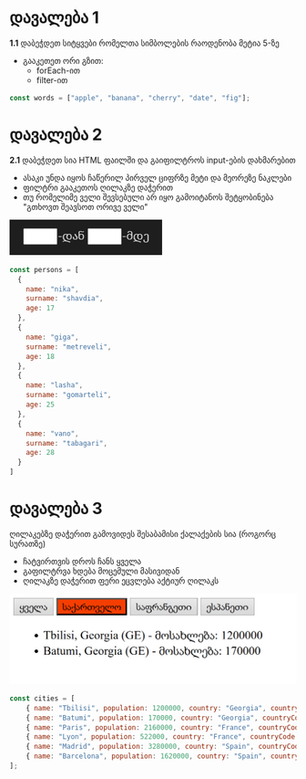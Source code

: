 
# დავალება 1

**1.1** დაბეჭდეთ სიტყვები რომელთა სიმბოლების რაოდენობა მეტია 5-ზე

- გააკეთეთ ორი გზით:
  - forEach-ით
  - filter-ით

```js
const words = ["apple", "banana", "cherry", "date", "fig"];
```


# დავალება 2


**2.1** დაბეჭდეთ სია HTML ფაილში და გაიფილტროს input-ების დახმარებით
- ასაკი უნდა იყოს ჩაწერილ პირველ ციფრზე მეტი და მეორეზე ნაკლები
- ფილტრი გააკეთოს ღილაკზე დაჭერით
- თუ რომელიმე ველი შევსებული არ იყო გამოიტანოს შეტყობინება "გთხოვთ შეავსოთ ორივე ველი"

<!-- <input style="width: 35px"/>-დან <input style="width: 35px"/>-მდე -->

![თუ სურათი არ ჩანს მითხარით](fil.png)

```js
const persons = [
  {
    name: "nika",
    surname: "shavdia",
    age: 17
  },
  {
    name: "giga",
    surname: "metreveli",
    age: 18
  },
  {
    name: "lasha",
    surname: "gomarteli",
    age: 25
  },
  {
    name: "vano",
    surname: "tabagari",
    age: 28
  }
]
```
# დავალება 3

ღილაკებზე დაჭერით გამოვიდეს შესაბამისი ქალაქების სია (როგორც სურათზე)
- ჩატვირთვის დროს ჩანს ყველა
- გაფილტრვა ხდება მოცემული მასივიდან
- ღილაკზე დაჭერით ფერი ეცვლება აქტიურ ღილაკს

![თუ სურათი არ ჩანს მითხარით](list1.png)

```js
const cities = [
    { name: "Tbilisi", population: 1200000, country: "Georgia", countryCode: "GE" },
    { name: "Batumi", population: 170000, country: "Georgia", countryCode: "GE" },
    { name: "Paris", population: 2160000, country: "France", countryCode: "FR" },
    { name: "Lyon", population: 522000, country: "France", countryCode: "FR" },
    { name: "Madrid", population: 3280000, country: "Spain", countryCode: "ES" },
    { name: "Barcelona", population: 1620000, country: "Spain", countryCode: "ES" }
];
```